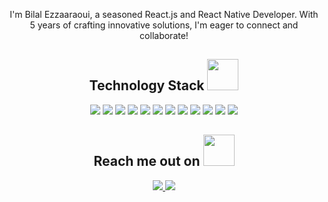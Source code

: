  <p align="center">
  I'm Bilal Ezzaaraoui, a seasoned React.js and React Native Developer. 
  With 5 years of crafting innovative solutions, I'm eager to connect and collaborate! 
</p>  

<h2 align="center">Technology Stack <img src="https://firebasestorage.googleapis.com/v0/b/portfolio-e8f97.appspot.com/o/laptop.gif?alt=media&token=4d24e854-80ae-4763-9c1f-751b8dc9d960" width="50"></h2>


<p align="center">
<img src="https://img.shields.io/badge/TypeScript-007ACC?style=for-the-badge&logo=typescript&logoColor=white"/>
<img src="https://img.shields.io/badge/Next-black?style=for-the-badge&logo=next.js&logoColor=white"/>
<img src="https://img.shields.io/badge/React-20232A?style=for-the-badge&logo=react&logoColor=61DAFB"/>
<img src="https://img.shields.io/badge/Redux-593D88?style=for-the-badge&logo=redux&logoColor=white"/>
<img src="https://img.shields.io/badge/node.js-339933?style=for-the-badge&logo=Node.js&logoColor=white"/>
 <img src="https://img.shields.io/badge/express.js-000000?style=for-the-badge&logo=express&logoColor=white"/>
 <img src="https://img.shields.io/badge/postgresql-4169e1?style=for-the-badge&logo=postgresql&logoColor=white"/>
 <img src="https://img.shields.io/badge/Jest-323330?style=for-the-badge&logo=Jest&logoColor=red"/>
 <img src="https://img.shields.io/badge/Cypress-17202C?style=for-the-badge&logo=cypress&logoColor=green"/>
  <img src="https://img.shields.io/badge/react%20native-61dafb?style=for-the-badge&logo=createreactapp&logoColor=black"/>
 <img src="https://img.shields.io/badge/Expo-000020?style=for-the-badge&logo=cypress&logoColor=white"/>
 <img src="https://img.shields.io/badge/Flutter-%2302569B?style=for-the-badge&logo=Flutter&logoColor=white"/>

</p>

<h2 align="center">Reach me out on <img src="https://media0.giphy.com/media/jqNPzdTTxQfOgOqpO4/source.gif" width="50"></h2>

<p align="center">
 <a href="https://www.linkedin.com/in/bilalezzaa/">
  <img src="https://img.shields.io/badge/LinkedIn-0077B5?style=for-the-badge&logo=linkedin&logoColor=white"/>
 </a>
 <a href="https://wa.me/+33765719910">
  <img src="https://img.shields.io/badge/WhatsApp-25D366?style=for-the-badge&logo=whatsapp&logoColor=white"/>
 </a>
</p>


